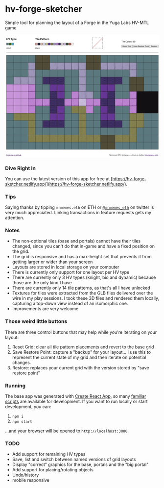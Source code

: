 # hv-forge-sketcher

Simple tool for planning the layout of a Forge in the Yuga Labs HV-MTL game

![Example grid layout for a dynamic type HV](./public/images/example-screen-shot.jpg)

### Dive Right In

You can use the latest version of this app for free at
[https://hv-forge-sketcher.netlify.app/](https://hv-forge-sketcher.netlify.app/).

### Tips

Saying thanks by tipping `mrmemes.eth` on ETH or
[`@mrmemes_eth`](https://twitter.com/mrmemes_eth) on twitter is very much
appreciated.  Linking transactions in feature requests gets my attention.

### Notes


* The non-optional tiles (base and portals) cannot have their tiles changed,
  since you can't do that in-game and have a fixed position on the grid.
* The grid is responsive and has a max-height set that prevents it from
  getting larger or wider than your screen
* Layouts are stored in local storage on your computer
* There is currently only support for one layout per HV type
* There are currently only 3 HV types (knight, bio and dynamic) because those
  are the only kind I have
* There are currently only 14 tile patterns, as that's all I have unlocked
* Textures for tiles were extracted from the GLB files delivered over the wire
  in my play sessions. I took these 3D files and rendered them locally,
  capturing a top-down view instead of an isomorphic one.
* Improvements are very welcome

### Those weird little buttons

There are three control buttons that may help while you're iterating on your layout:

1. Reset Grid: clear all tile pattern placements and revert to the base grid
2. Save Restore Point: capture a "backup" for your layout... I use this to
   represent the current state of my grid and then iterate on potential
   changes.
3. Restore: replaces your current grid with the version stored by "save
   restore point"

### Running

The base app was generated with [Create React
App](https://create-react-app.dev/), so many [familiar
scripts](https://create-react-app.dev/docs/available-scripts) are available
for development. If you want to run locally or start development, you can:

1. `npm i`
2. `npm start`

&hellip;and your browser will be opened to `http://localhost:3000`.

### TODO

* Add support for remaining HV types
* Save, list and switch between named versions of grid layouts
* Display "correct" graphics for the base, portals and the "big portal"
* Add support for placing/rotating objects
* Undo/history
* mobile responsive